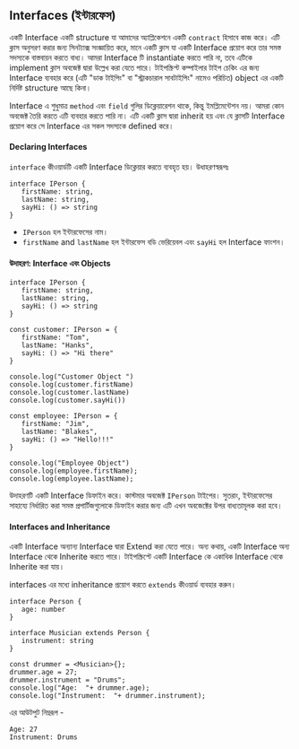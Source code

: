 ## Interfaces (ইন্টারফেস)

একটি Interface একটি structure যা আমাদের অ্যাপ্লিকেশনে একটি `contract` হিসাবে কাজ করে। এটি ক্লাস অনুসরণ করার জন্য সিনট্যাক্স সংজ্ঞায়িত করে, মানে একটি ক্লাস যা একটি Interface প্রয়োগ করে তার সমস্ত সদস্যকে বাস্তবায়ন করতে বাধ্য। আমরা Interface টি instantiate করতে পারি না, তবে এটিকে implement ক্লাস অবজেক্ট দ্বারা উল্লেখ করা যেতে পারে। টাইপস্ক্রিপ্ট কম্পাইলার টাইপ চেকিং এর জন্য Interface ব্যবহার করে (এটি "ডাক টাইপিং" বা "স্ট্রাকচারাল সাবটাইপিং" নামেও পরিচিত) object এর একটি নির্দিষ্ট structure আছে কিনা।

Interface এ শুধুমাত্র `method` এবং `field` গুলির ডিক্লেয়ারেশন থাকে, কিন্তু ইমপ্লিমেন্টেশন নয়। আমরা কোন অবজেক্ট তৈরি করতে এটি ব্যবহার করতে পারি না। এটি একটি ক্লাস দ্বারা inherit হয় এবং যে ক্লাসটি Interface প্রয়োগ করে সে Interface এর সকল সদস্যকে defined করে।

#### Declaring Interfaces
`interface` কীওয়ার্ডটি একটি Interface ডিক্লেয়ার করতে ব্যবহৃত হয়। উধাহরণস্বরূপঃ
```
interface IPerson { 
   firstName: string,
   lastName: string,
   sayHi: () => string 
} 
```
- `IPerson` হল ইন্টারফেসের নাম।
- `firstName` and `lastName` হল ইন্টারফেস বডি ভেরিয়েবল এবং `sayHi` হল Interface ফাংশন।

#### উদাহরণ: Interface এবং Objects

```
interface IPerson { 
   firstName: string, 
   lastName: string, 
   sayHi: () => string 
} 

const customer: IPerson = { 
   firstName: "Tom",
   lastName: "Hanks", 
   sayHi: () => "Hi there" 
} 

console.log("Customer Object ") 
console.log(customer.firstName) 
console.log(customer.lastName) 
console.log(customer.sayHi())  

const employee: IPerson = { 
   firstName: "Jim",
   lastName: "Blakes", 
   sayHi: () => "Hello!!!" 
} 

console.log("Employee Object") 
console.log(employee.firstName);
console.log(employee.lastName);
```
উদাহরণটি একটি Interface ডিফাইন করে। কাস্টমার অবজেক্ট `IPerson` টাইপের। সুতরাং, ইন্টারফেসের সাহায্যে নির্ধারিত করা সমস্ত প্রপার্টিজগুলোকে ডিফাইন করার জন্য এটি এখন অবজেক্টের উপর বাধ্যতামূলক করা হবে।


#### Interfaces and Inheritance
একটি Interface অন্যান্য Interface দ্বারা Extend করা যেতে পারে। অন্য কথায়, একটি Interface অন্য Interface থেকে Inherite করতে পারে। টাইপস্ক্রিপ্টে একটি Interface কে একাধিক Interface থেকে Inherite করা যায়।

interfaces এর মধ্যে inheritance প্রয়োগ করতে `extends` কীওয়ার্ড ব্যবহার করুন।
```
interface Person { 
   age: number 
} 

interface Musician extends Person { 
   instrument: string 
} 

const drummer = <Musician>{}; 
drummer.age = 27;
drummer.instrument = "Drums";
console.log("Age:  "+ drummer.age);
console.log("Instrument:  "+ drummer.instrument);
```
এর আউটপুট নিম্নরূপ -
```
Age: 27 
Instrument: Drums 
```
